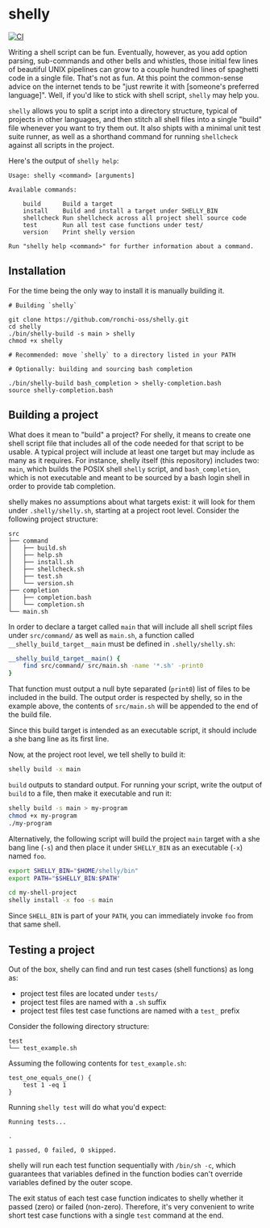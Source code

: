 # shelly

[![CI](https://github.com/ronchi-oss/shelly/actions/workflows/ci.yml/badge.svg)](https://github.com/ronchi-oss/shelly/actions/workflows/ci.yml)

Writing a shell script can be fun. Eventually, however, as you add option parsing, sub-commands and other bells and whistles, those initial few lines of beautiful UNIX pipelines can grow to a couple hundred lines of spaghetti code in a single file. That's not as fun. At this point the common-sense advice on the internet tends to be "just rewrite it with [someone's preferred language]". Well, if you'd like to stick with shell script, `shelly` may help you.

`shelly` allows you to split a script into a directory structure, typical of projects in other languages, and then stitch all shell files into a single "build" file whenever you want to try them out. It also shipts with a minimal unit test suite runner, as well as a shorthand command for running `shellcheck` against all scripts in the project.

Here's the output of `shelly help`:

```
Usage: shelly <command> [arguments]

Available commands:

	build      Build a target
	install    Build and install a target under SHELLY_BIN
	shellcheck Run shellcheck across all project shell source code
	test       Run all test case functions under test/
	version    Print shelly version

Run "shelly help <command>" for further information about a command.

```

## Installation

For the time being the only way to install it is manually building it.

```
# Building `shelly`

git clone https://github.com/ronchi-oss/shelly.git
cd shelly
./bin/shelly-build -s main > shelly
chmod +x shelly

# Recommended: move `shelly` to a directory listed in your PATH

# Optionally: building and sourcing bash completion

./bin/shelly-build bash_completion > shelly-completion.bash
source shelly-completion.bash
```

## Building a project

What does it mean to "build" a project? For shelly, it means to create one shell script file that includes all of the code needed for that script to be usable. A typical project will include at least one target but may include as many as it requires. For instance, shelly itself (this repository) includes two: `main`, which builds the POSIX shell `shelly` script, and `bash_completion`, which is not executable and meant to be sourced by a bash login shell in order to provide tab completion.

shelly makes no assumptions about what targets exist: it will look for them under `.shelly/shelly.sh`, starting at a project root level. Consider the following project structure:

```
src
├── command
│   ├── build.sh
│   ├── help.sh
│   ├── install.sh
│   ├── shellcheck.sh
│   ├── test.sh
│   └── version.sh
├── completion
│   ├── completion.bash
│   └── completion.sh
└── main.sh
```

In order to declare a target called `main` that will include all shell script files under `src/command/` as well as `main.sh`, a function called `__shelly_build_target__main` must be defined in `.shelly/shelly.sh`:

```sh
__shelly_build_target__main() {
    find src/command/ src/main.sh -name '*.sh' -print0
}
```

That function must output a null byte separated (`print0`) list of files to be included in the build. The output order is respected by shelly, so in the example above, the contents of `src/main.sh` will be appended to the end of the build file.

Since this build target is intended as an executable script, it should include a she bang line as its first line.

Now, at the project root level, we tell shelly to build it:

```sh
shelly build -x main
```

`build` outputs to standard output. For running your script, write the output of `build` to a file, then make it executable and run it:

```sh
shelly build -s main > my-program
chmod +x my-program
./my-program
```

Alternatively, the following script will build the project `main` target with a she bang line (`-s`) and then place it under `SHELLY_BIN` as an executable (`-x`) named `foo`.

```sh
export SHELLY_BIN="$HOME/shelly/bin"
export PATH="$SHELLY_BIN:$PATH"

cd my-shell-project
shelly install -x foo -s main
```

Since `SHELL_BIN` is part of your `PATH`, you can immediately invoke `foo` from that same shell.

## Testing a project

Out of the box, shelly can find and run test cases (shell functions) as long as:

* project test files are located under `tests/`
* project test files are named with a `.sh` suffix
* project test files test case functions are named with a `test_` prefix

Consider the following directory structure:

```
test
└── test_example.sh
```

Assuming the following contents for `test_example.sh`:

```
test_one_equals_one() {
    test 1 -eq 1
}
```

Running `shelly test` will do what you'd expect:

```
Running tests...

.

1 passed, 0 failed, 0 skipped.
```

shelly will run each test function sequentially with `/bin/sh -c`, which guarantees that variables defined in the function bodies can't override variables defined by the outer scope.

The exit status of each test case function indicates to shelly whether it passed (zero) or failed (non-zero). Therefore, it's very convenient to write short test case functions with a single `test` command at the end.
